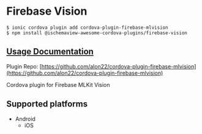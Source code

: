 # Firebase Vision

```text
$ ionic cordova plugin add cordova-plugin-firebase-mlvision
$ npm install @ischemaview-awesome-cordova-plugins/firebase-vision
```

## [Usage Documentation](https://danielsogl.gitbook.io/awesome-cordova-plugins/plugins/firebase-vision/)

Plugin Repo: [https://github.com/alon22/cordova-plugin-firebase-mlvision](https://github.com/alon22/cordova-plugin-firebase-mlvision)

Cordova plugin for Firebase MLKit Vision

## Supported platforms

* Android
  * iOS

